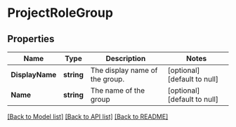 # ProjectRoleGroup

## Properties
Name | Type | Description | Notes
------------ | ------------- | ------------- | -------------
**DisplayName** | **string** | The display name of the group. | [optional] [default to null]
**Name** | **string** | The name of the group | [optional] [default to null]

[[Back to Model list]](../README.md#documentation-for-models) [[Back to API list]](../README.md#documentation-for-api-endpoints) [[Back to README]](../README.md)

